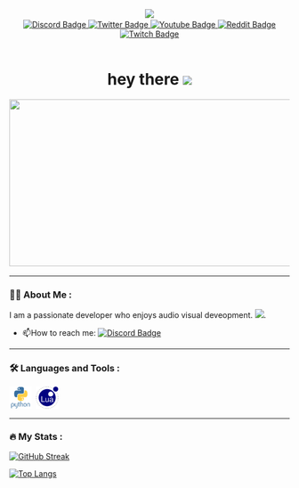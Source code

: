 <div id="header" align="center">
  <img src="https://media.giphy.com/media/M9gbBd9nbDrOTu1Mqx/giphy.gif" width="100"/>
</div>
<div id="badges" align="center">
  <a href="F̶̒͘ȓ̶̈ø̵͌͝s̵̎̑t̴̓́#3709">
    <img src="https://img.shields.io/badge/Discord-green?style=for-the-badge&logo=Discord&logoColor=white" alt="Discord Badge"/>
  </a>
  <a href="https://twitter.com/DaRealFr0st">
    <img src="https://img.shields.io/badge/Twitter-blue?style=for-the-badge&logo=twitter&logoColor=white" alt="Twitter Badge"/>
  </a>
  <a href="https://www.youtube.com/channel/UCNjn31D2AjfrzANvqUTNcrQ">
    <img src="https://img.shields.io/badge/YouTube-red?style=for-the-badge&logo=youtube&logoColor=white" alt="Youtube Badge"/>
  </a>
  <a href="https://www.reddit.com/user/DaRealFrost">
    <img src="https://img.shields.io/badge/Reddit-orange?style=for-the-badge&logo=Reddit&logoColor=white" alt="Reddit Badge"/>
  </a> 
  <a href="https://www.twitch.tv/frost_gaming_real">
    <img src="https://img.shields.io/badge/Twitch-blueviolet?style=for-the-badge&logo=Twitch&logoColor=white" alt="Twitch Badge"/>
  </a> 
  
 

</div>

<img align="center" src="https://komarev.com/ghpvc/?username=DaRealFrost&style=flat-square&color=blue" alt=""/>


<h1 align="center">
  hey there
  <img src="https://media.giphy.com/media/hvRJCLFzcasrR4ia7z/giphy.gif" width="30px"/>
</h1>
<div align="center">
  <img src="https://media.giphy.com/media/dWesBcTLavkZuG35MI/giphy.gif" width="600" height="300"/>
</div>

---

### 👨‍💻 About Me :
I am a passionate developer who enjoys audio visual deveopment. <img src="https://media.giphy.com/media/WUlplcMpOCEmTGBtBW/giphy.gif" width="30">.
- :mailbox:How to reach me: [![Discord Badge](https://img.shields.io/badge/-Frost-Green?style=flat&logo=Discord&logoColor=white)](F̶̒͘ȓ̶̈ø̵͌͝s̵̎̑t̴̓́#3709)

---

### :hammer_and_wrench: Languages and Tools :

<div>
  <img src="https://github.com/devicons/devicon/blob/master/icons/python/python-original-wordmark.svg" title="Python" alt="Python" width="40" height="40"/>&nbsp;
  <img src="https://github.com/devicons/devicon/blob/master/icons/lua/lua-original-wordmark.svg" title="Lua" alt="Lua" width="40" height="40"/>&nbsp;
</div>

---

### :fire: My Stats :

[![GitHub Streak](http://github-readme-streak-stats.herokuapp.com?user=DaRealFrost&theme=dark&background=000000)](https://git.io/streak-stats)

[![Top Langs](https://github-readme-stats.vercel.app/api/top-langs/?username=DaRealFrost&layout=compact&theme=vision-friendly-dark)](https://github.com/anuraghazra/github-readme-stats)
